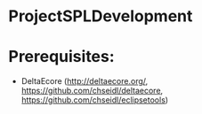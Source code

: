 # ProjectSPLDevelopment

# Prerequisites: 
* DeltaEcore (http://deltaecore.org/, https://github.com/chseidl/deltaecore, https://github.com/chseidl/eclipsetools)
